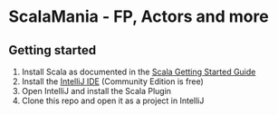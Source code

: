 # ScalaMania - FP, Actors and more

## Getting started

1. Install Scala as documented in the [Scala Getting Started Guide](https://docs.scala-lang.org/getting-started/index.html)
2. Install the [IntelliJ IDE](https://www.jetbrains.com/idea/download/) (Community Edition is free) 
3. Open IntelliJ and install the Scala Plugin
4. Clone this repo and open it as a project in IntelliJ

